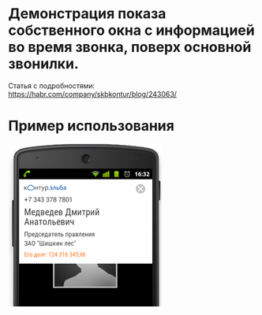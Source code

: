 # Демонстрация показа собственного окна с информацией во время звонка, поверх основной звонилки.

Статья с подробностями:
https://habr.com/company/skbkontur/blog/243063/

# Пример использования

![Скриншот](readme_pics/pic1.png)
